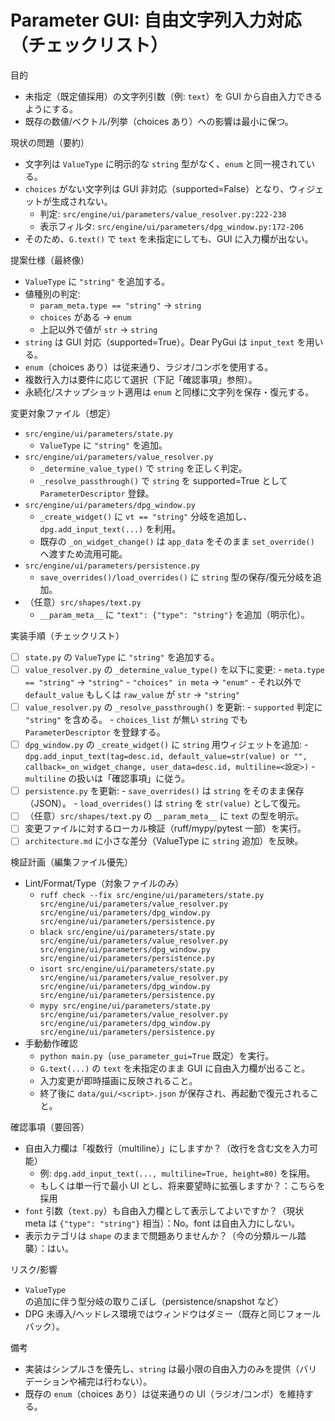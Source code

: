# Parameter GUI: 自由文字列入力対応（チェックリスト）

目的

- 未指定（既定値採用）の文字列引数（例: `text`）を GUI から自由入力できるようにする。
- 既存の数値/ベクトル/列挙（choices あり）への影響は最小に保つ。

現状の問題（要約）

- 文字列は `ValueType` に明示的な `string` 型がなく、`enum` と同一視されている。
- `choices` がない文字列は GUI 非対応（supported=False）となり、ウィジェットが生成されない。
  - 判定: `src/engine/ui/parameters/value_resolver.py:222-238`
  - 表示フィルタ: `src/engine/ui/parameters/dpg_window.py:172-206`
- そのため、`G.text()` で `text` を未指定にしても、GUI に入力欄が出ない。

提案仕様（最終像）

- `ValueType` に `"string"` を追加する。
- 値種別の判定:
  - `param_meta.type == "string"` → `string`
  - `choices` がある → `enum`
  - 上記以外で値が `str` → `string`
- `string` は GUI 対応（supported=True）。Dear PyGui は `input_text` を用いる。
- `enum`（choices あり）は従来通り、ラジオ/コンボを使用する。
- 複数行入力は要件に応じて選択（下記「確認事項」参照）。
- 永続化/スナップショット適用は `enum` と同様に文字列を保存・復元する。

変更対象ファイル（想定）

- `src/engine/ui/parameters/state.py`
  - `ValueType` に `"string"` を追加。
- `src/engine/ui/parameters/value_resolver.py`
  - `_determine_value_type()` で `string` を正しく判定。
  - `_resolve_passthrough()` で `string` を supported=True として `ParameterDescriptor` 登録。
- `src/engine/ui/parameters/dpg_window.py`
  - `_create_widget()` に `vt == "string"` 分岐を追加し、`dpg.add_input_text(...)` を利用。
  - 既存の `_on_widget_change()` は `app_data` をそのまま `set_override()` へ渡すため流用可能。
- `src/engine/ui/parameters/persistence.py`
  - `save_overrides()/load_overrides()` に `string` 型の保存/復元分岐を追加。
- （任意）`src/shapes/text.py`
  - `__param_meta__` に `"text": {"type": "string"}` を追加（明示化）。

実装手順（チェックリスト）

- [ ] `state.py` の `ValueType` に `"string"` を追加する。
- [ ] `value_resolver.py` の `_determine_value_type()` を以下に変更: - `meta.type == "string"` → `"string"` - `"choices" in meta` → `"enum"` - それ以外で `default_value` もしくは `raw_value` が `str` → `"string"`
- [ ] `value_resolver.py` の `_resolve_passthrough()` を更新: - `supported` 判定に `"string"` を含める。 - `choices_list` が無い `string` でも `ParameterDescriptor` を登録する。
- [ ] `dpg_window.py` の `_create_widget()` に `string` 用ウィジェットを追加: - `dpg.add_input_text(tag=desc.id, default_value=str(value) or "", callback=_on_widget_change, user_data=desc.id, multiline=<設定>)` - `multiline` の扱いは「確認事項」に従う。
- [ ] `persistence.py` を更新: - `save_overrides()` は `string` をそのまま保存（JSON）。 - `load_overrides()` は `string` を `str(value)` として復元。
- [ ] （任意）`src/shapes/text.py` の `__param_meta__` に `text` の型を明示。
- [ ] 変更ファイルに対するローカル検証（ruff/mypy/pytest 一部）を実行。
- [ ] `architecture.md` に小さな差分（ValueType に `string` 追加）を反映。

検証計画（編集ファイル優先）

- Lint/Format/Type（対象ファイルのみ）
  - `ruff check --fix src/engine/ui/parameters/state.py src/engine/ui/parameters/value_resolver.py src/engine/ui/parameters/dpg_window.py src/engine/ui/parameters/persistence.py`
  - `black src/engine/ui/parameters/state.py src/engine/ui/parameters/value_resolver.py src/engine/ui/parameters/dpg_window.py src/engine/ui/parameters/persistence.py`
  - `isort src/engine/ui/parameters/state.py src/engine/ui/parameters/value_resolver.py src/engine/ui/parameters/dpg_window.py src/engine/ui/parameters/persistence.py`
  - `mypy src/engine/ui/parameters/state.py src/engine/ui/parameters/value_resolver.py src/engine/ui/parameters/dpg_window.py src/engine/ui/parameters/persistence.py`
- 手動動作確認
  - `python main.py`（`use_parameter_gui=True` 既定）を実行。
  - `G.text(...)` の `text` を未指定のまま GUI に自由入力欄が出ること。
  - 入力変更が即時描画に反映されること。
  - 終了後に `data/gui/<script>.json` が保存され、再起動で復元されること。

確認事項（要回答）

- 自由入力欄は「複数行（multiline）」にしますか？（改行を含む文を入力可能）
  - 例: `dpg.add_input_text(..., multiline=True, height=80)` を採用。
  - もしくは単一行で最小 UI とし、将来要望時に拡張しますか？：こちらを採用
- `font` 引数（`text.py`）も自由入力欄として表示してよいですか？（現状 meta は `{"type": "string"}` 相当）：No。font は自由入力にしない。
- 表示カテゴリは `shape` のままで問題ありませんか？（今の分類ルール踏襲）：はい。

リスク/影響

- `ValueType` の追加に伴う型分岐の取りこぼし（persistence/snapshot など）
- DPG 未導入/ヘッドレス環境ではウィンドウはダミー（既存と同じフォールバック）。

備考

- 実装はシンプルさを優先し、`string` は最小限の自由入力のみを提供（バリデーションや補完は行わない）。
- 既存の `enum`（choices あり）は従来通りの UI（ラジオ/コンボ）を維持する。
